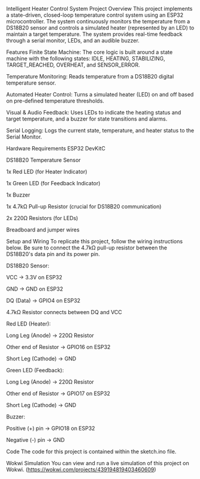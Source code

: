 Intelligent Heater Control System
Project Overview
This project implements a state-driven, closed-loop temperature control system using an ESP32 microcontroller. The system continuously monitors the temperature from a DS18B20 sensor and controls a simulated heater (represented by an LED) to maintain a target temperature. The system provides real-time feedback through a serial monitor, LEDs, and an audible buzzer.

Features
Finite State Machine: The core logic is built around a state machine with the following states: IDLE, HEATING, STABILIZING, TARGET_REACHED, OVERHEAT, and SENSOR_ERROR.

Temperature Monitoring: Reads temperature from a DS18B20 digital temperature sensor.

Automated Heater Control: Turns a simulated heater (LED) on and off based on pre-defined temperature thresholds.

Visual & Audio Feedback: Uses LEDs to indicate the heating status and target temperature, and a buzzer for state transitions and alarms.

Serial Logging: Logs the current state, temperature, and heater status to the Serial Monitor.

Hardware Requirements
ESP32 DevKitC

DS18B20 Temperature Sensor

1x Red LED (for Heater Indicator)

1x Green LED (for Feedback Indicator)

1x Buzzer

1x 4.7kΩ Pull-up Resistor (crucial for DS18B20 communication)

2x 220Ω Resistors (for LEDs)

Breadboard and jumper wires

Setup and Wiring
To replicate this project, follow the wiring instructions below. Be sure to connect the 4.7kΩ pull-up resistor between the DS18B20's data pin and its power pin.

DS18B20 Sensor:

VCC -> 3.3V on ESP32

GND -> GND on ESP32

DQ (Data) -> GPIO4 on ESP32

4.7kΩ Resistor connects between DQ and VCC

Red LED (Heater):

Long Leg (Anode) -> 220Ω Resistor

Other end of Resistor -> GPIO16 on ESP32

Short Leg (Cathode) -> GND

Green LED (Feedback):

Long Leg (Anode) -> 220Ω Resistor

Other end of Resistor -> GPIO17 on ESP32

Short Leg (Cathode) -> GND

Buzzer:

Positive (+) pin -> GPIO18 on ESP32

Negative (-) pin -> GND

Code
The code for this project is contained within the sketch.ino file.

Wokwi Simulation
You can view and run a live simulation of this project on Wokwi.
(https://wokwi.com/projects/439194819403460609)
